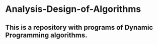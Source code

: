 # Analysis-Design-of-Algorithms

## This is a repository with programs of Dynamic Programming algorithms.